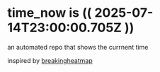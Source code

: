 # time_now is (( 2025-07-14T23:00:00.705Z ))

an automated repo that shows the currnent time

inspired by [breakingheatmap](https://github.com/breakingheatmap/breakingheatmap)